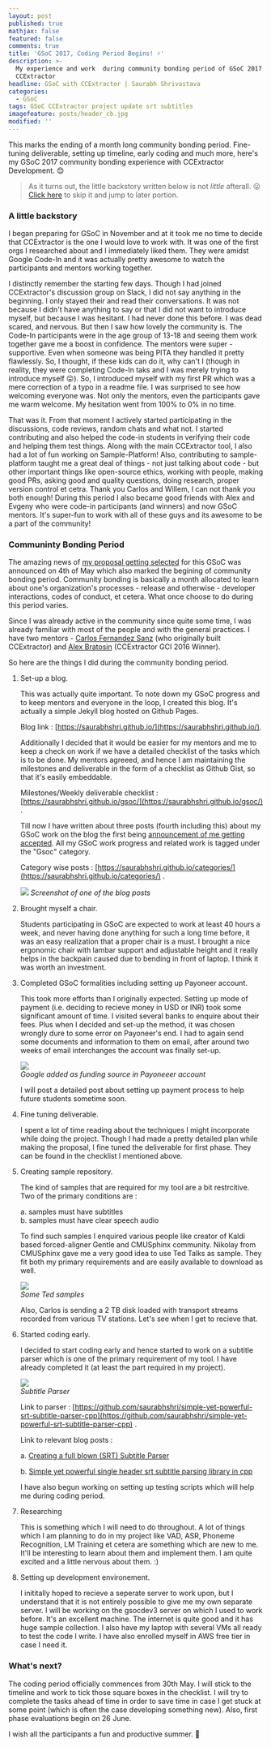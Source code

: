 ```yaml
---
layout: post
published: true
mathjax: false
featured: false
comments: true
title: 'GSoC 2017, Coding Period Begins! ⚡'
description: >-
  My experience and work  during community bonding period of GSoC 2017 with
  CCExtractor
headline: GSoC with CCExtractor | Saurabh Shrivastava
categories:
  - GSoC
tags: GSoC CCExtractor project update srt subtitles
imagefeature: posts/header_cb.jpg
modified: ''
---
```

This marks the ending of a month long community bonding period. Fine-tuning deliverable, setting up timeline, early coding and much more, here's my GSoC 2017 community bonding experience with CCExtractor Development. 😊

> As it turns out, the little backstory written below is not _little_ afterall. 😛 [Click here](#communinty-bonding-period "Community Bonding Period") to skip it and jump to later portion.

### A little backstory

I began preparing for GSoC in November and at it took me no time to decide that CCExtractor is the one I would love to work with. It was one of the first orgs I researched about and I immediately liked them. They were amidst Google Code-In and it was actually pretty awesome to watch the participants and mentors working together. 

I distinctly remember the starting few days. Though I had joined CCExtractor's discussion group on Slack, I did not say anything in the beginning. I only stayed their and read their conversations. It was not because I didn't have anything to say or that I did not want to introduce myself, but because I was hesitant. I had never done this before. I was dead scared, and nervous. But then I saw how lovely the community is. The Code-In participants were in the age group of 13-18 and seeing them work together gave me a boost in confidence. The mentors were super - supportive. Even when someone was being PITA they handled it pretty flawlessly. So, I thought, if these kids can do it, why can't I (though in reality, they were completing Code-In taks and I was merely trying to introduce myself 😛). So, I introduced myself with my first PR which was a mere correction of a typo in a readme file. I was surprised to see how welcoming everyone was. Not only the mentors, even the participants gave me warm welcome. My hesitation went from 100% to 0% in no time.

That was it. From that moment I actively started participating in the discussions, code reviews, random chats and what not. I started contributing and also helped the code-in students in verifying their code and helping them test things. Along with the main CCExtractor tool, I also had a lot of fun working on Sample-Platform! Also, contributing to sample-platform taught me a great deal of things - not just talking about code - but other important things like open-source ethics, working with people, making good PRs, asking good and quality questions, doing research, proper version control et cetra. Thank you Carlos and Willem, I can not thank you both enough! During this period I also became good friends with Alex and Evgeny who were code-in participants (and winners) and now GSoC mentors. It's super-fun to work with all of these guys and its awesome to be a part of the community!

### Communinty Bonding Period 

The amazing news of [my proposal getting selected](https://saurabhshri.github.io/2017/05/gsoc/accepted-in-google-summer-of-code-2017) for this GSoC was announced on 4th of May which also marked the begining of community bonding period. Community bonding is basically a month allocated to learn about one's organization's processes - release and otherwise - developer interactions, codes of conduct, et cetera. What once choose to do during this period varies.

Since I was already active in the community since quite some time, I was already familiar with most of the people and with the general practices. I have two mentors - [Carlos Fernandez Sanz](https://github.com/cfsmp3) (who originally built CCExtractor) and [Alex Bratosin](https://github.com/AlexBratosin2001) (CCExtractor GCI 2016 Winner).

So here are the things I did during the community bonding period.

1. Set-up a blog.  

	This was actually quite important. To note down my GSoC progress and to keep mentors and everyone in the loop, I created this blog. It's actually a simple Jekyll blog hosted on Github Pages. 
    
    Blog link : [https://saurabhshri.github.io/](https://saurabhshri.github.io/).
    
    Additionally I decided that it would be easier for my mentors and me to keep a check on work if we have a detailed checklist of the tasks which is to be done. My mentors agreeed, and hence I am maintaining the milestones and deliverable in the form of a checklist as Github Gist, so that it's easily embeddable. 
    
    Milestones/Weekly deliverable checklist : [https://saurabhshri.github.io/gsoc/](https://saurabhshri.github.io/gsoc/) .
    
    Till now I have written about three posts (fourth including this) about my GSoC work on the blog the first being [announcement of me getting accepted](https://saurabhshri.github.io/2017/05/gsoc/accepted-in-google-summer-of-code-2017). All my GSoC work progress and related work is tagged under the "Gsoc" category.
    
    Category wise posts : [https://saurabhshri.github.io/categories/](https://saurabhshri.github.io/categories/) .
    
	![]({{site.baseurl}}/images/posts/blog_screenshot.PNG)
    _Screenshot of one of the blog posts_

2. Brought myself a chair.  

	Students participating in GSoC are expected to work at least 40 hours a week, and never having done anything for such a long time before, it was an easy realization that a proper chair is a must. I brought a nice ergonomic chair with lambar support and adjustable height and it really helps in the backpain caused due to bending in front of laptop. I think it was worth an investment.
    
3. Completed GSoC formalities including setting up Payoneer account.

	This took more efforts than I originally expected. Setting up mode of payment (i.e. deciding to recieve money in USD or INR) took some significant amount of time. I visited several banks to enquire about their fees. Plus when I decided and set-up the method, it was chosen wrongly dure to some error on Payoneer's end. I had to again send some documents and information to them on email, after around two weeks of email interchanges the account was finally set-up.
    
    ![]({{site.baseurl}}/images/posts/payoneer.PNG)  
    _Google added as funding source in Payoneeer account_
    
    I will post a detailed post about setting up payment process to help future students sometime soon.
    
4. Fine tuning deliverable.

	I spent a lot of time reading about the techniques I might incorporate while doing the project. Though I had made a pretty detailed plan while making the proposal, I fine tuned the deliverable for first phase. They can be found in the checklist I mentioned above.
    
5. Creating sample repository.

	The kind of samples that are required for my tool are a bit restrcitive. Two of the primary conditions are : 
    
	 a. 	samples must have subtitles  
	 b. 	samples must have clear speech audio

   To find such samples I enquired various people like creator of Kaldi based forced-aligner Gentle and CMUSphinx community. Nikolay from CMUSphinx gave me a very good idea to use Ted Talks as sample. They fit both my primary requirements and are easily available to download as well.
    
    ![]({{site.baseurl}}/images/posts/sample.PNG)  
    _Some Ted samples_
    
	Also, Carlos is sending a 2 TB disk loaded with transport streams recorded from various TV stations. Let's see when I get to recieve that.
    
6. Started coding early. 

	I decided to start coding early and hence started to work on a subtitle parser which is one of the primary requirement of my tool. I have already completed it (at least the part required in my project).
    
    ![]({{site.baseurl}}/images/posts/srtparser.PNG)  
    _Subtitle Parser_

	Link to parser : [https://github.com/saurabhshri/simple-yet-powerful-srt-subtitle-parser-cpp](https://github.com/saurabhshri/simple-yet-powerful-srt-subtitle-parser-cpp) .
    
    Link to relevant blog posts :
    
    a. [Creating a full blown (SRT) Subtitle Parser ](https://saurabhshri.github.io/2017/05/gsoc/creating-a-full-blown-srt-subtitle-parser)  
    
    b. [Simple yet powerful single header srt subtitle parsing library in cpp](https://saurabhshri.github.io/2017/05/gsoc/simple-yet-powerful-single-header-srt-subtitle-parsing-library-in-cpp)  

    I have also begun working on setting up testing scripts which will help me during coding period.
  
7. Researching

	This is something which I will need to do throughout. A lot of things which I am planning to do in my project like VAD, ASR, Phoneme Recognition, LM Training et cetera are something which are new to me. It'll be interesting to learn about them and implement them. I am quite excited and a little nervous about them. :)
    
8. Setting up development environement.

	I inititally hoped to recieve a seperate server to work upon, but I understand that it is not entirely possible to give me my own separate server. I will be working on the gsocdev3 server on which I used to work before. It's an excellent machine. The internet is quite good and it has huge sample collection. I also have my laptop with several VMs all ready to test the code I write. I have also enrolled myself in AWS free tier in case I need it.


### What's next?

The coding period officially commences from 30th May. I will stick to the timeline and work to tick those square boxes in the checklist. I will try to complete the tasks ahead of time in order to save time in case I get stuck at some point (which is often the case developing something new). Also, first phase evaluations begin on 26 June.

I wish all the participants a fun and productive summer. 🙋

    